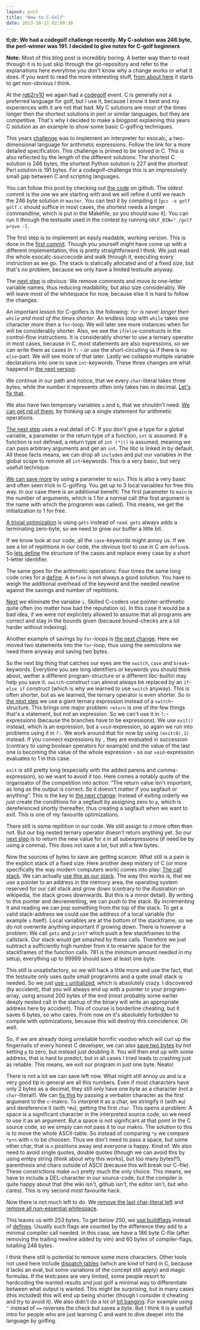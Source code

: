 ```yaml
---
layout: post
title: "How to C-Golf"
date: 2013-10-11 02:09:38
---
```


**tl;dr: We had a codegolf challenge recently. My C-solution was 246 byte, the
perl-winner was 191. I decided to give notes for C-golf beginners**

**Note:** Most of this blog post is incredibly boring. A better way than to
read through it is to just skip through the git-repository and refer to the
explanations here everytime you don't know why a change works or what it
does. If you want to read the more interesting stuff, [from about
here](#interesting) it starts to get non-obvious I think.

At the [rgb2rv10](http://rgb2r.noname-ev.de/) we again had a
[codegolf](https://en.wikipedia.org/wiki/Code_golf) event. C is generally not a
preferred language for golf, but I use it, because I know it best and my
experiences with it are not that bad. My C solutions are most of the times
longer then the shortest solutions in perl or similar languages, but they are
competitive. That's why I decided to make a blogpost explaining this years C
solution as an example to show some basic C-golfing techniques.

This years [challenge](https://www.noname-ev.de/w/Codegolf/RGB2Rv10) was to
implement an interpreter for esocalc, a two-dimensional language for arithmetic
expressions. Follow the link for a more detailed specification. This challenge
is primed to be solved in C. This is also reflected by the length of the
different solutions: The shortest C solution is 246 bytes, the shortest Python
solution is 227 and the shortest Perl solution is 191 bytes. For a
codegolf-challenge this is an impressively small gap between C and scripting
languages.

You can follow this post by checking out [the code](https://github.com/Merovius/cgolf)
on github. The oldest commit is the one we are starting with and we will refine
it until we reach the 246 byte solution in `master`. You can test it by
compiling it (`gcc -o golf golf.c` should suffice in most cases, the shortest
needs a longer commandline, which is put in the Makefile, so you should `make`
it). You can run it through the testsuite used in the contest by running
`GOLF_BIN="./golf prove -l`.

The first step is to implement an easily readable, working version. This is
done in the
[first commit](https://github.com/Merovius/cgolf/blob/e3dc46c7c88f740c6b4eb671cd3b987061797529/golf.c).
Though you yourself might have come up with a different implementation, this is
pretty straightforward I think. We just read the whole esocalc-sourcecode and
walk through it, executing every instruction as we go. The stack is statically
allocated and of a fixed size, but that's no problem, because we only have a
limited testsuite anyway.

The [next step](https://github.com/Merovius/cgolf/blob/38e6ffceb633615f48d0a9d25a391abf5228c35c/golf.c)
is obvious: We remove comments and move to one-letter variable names, thus
reducing readability, but also size considerably. We will leave most of the
whitespace for now, because else it is hard to follow the changes.

An important lesson for C-golfers is the following: *`for` is never longer then
`while` and most of the times shorter*. An endless loop with `while` takes one
character more then a `for`-loop. We will later see more instances when for will
be considerably shorter. Also, we see the `if`/`else`-constructs in the
control-flow instructions. It is considerably shorter to use a ternary operator
in most cases, because in C, most statements are also expressions, so we can
write them as cases in `?:` - or use the short-circuiting `&&` if there is no
`else`-part. We will see more of that later. Lastly we collapse multiple
variable declarations into one to save `int`-keywords. These three changes are
what happend in [the next version](https://github.com/Merovius/cgolf/blob/004b45da976b3d1aab23e1b5ed3b9ff87b002895/golf.c).

We continue in our path and notice, that we every `char`-literal takes three
bytes, while the number it represents often only takes two in decimal.
[Let's fix that](https://github.com/Merovius/cgolf/blob/eb5227716869399d62f12dcfc07c7e42094782b7/golf.c).

We also have two temporary variables `a` and `b`, that we shouldn't need.
[We can get rid of them](https://github.com/Merovius/cgolf/blob/eb5227716869399d62f12dcfc07c7e42094782b7/golf.c),
by thinking up a single statement for arithmetic operations.

[The next step](https://github.com/Merovius/cgolf/blob/f0af3799d6c5ee3c30a1f43dd5c89523f2619759/golf.c)
uses a real detail of C: If you don't give a type for a global variable, a
parameter or the return type of a function, `int` is assumed. If a function is
not defined, a return type of `int (*)()` is assumed, meaning we can pass
arbitrary arguments and get an `int`. The libc is linked in by default. All
these facts means, we can drop all `include`s and put our variables in the
global scope to remove all `int`-keywords. This is a very basic, but very
usefull technique.

[We can save more](https://github.com/Merovius/cgolf/blob/17f305a0091651c03bb9e86e6ee9332f72138c04/golf.c)
by using a parameter to `main`. This is also a very basic and often seen trick
in C-golfing. You get up to 3 local variables for free this way. In our case
there is an additional benefit: The first parameter to `main` is the number of
arguments, which is 1 for a normal call (the first argument is the name with
which the programm was called). This means, we get the initialization to 1 for
free.

[A trivial optimization](https://github.com/Merovius/cgolf/blob/f3957253031431ec25f8d4f68c10ca1b4dcfd4ed/golf.c)
is using `gets` instead of `read`. `gets` always adds a terminating zero-byte,
so we need to grow our buffer a little bit.

If we know look at our code, all the `case`-keywords might annoy us. If we see
a lot of repititions in our code, the obvious tool to use in C are `define`s. So
[lets define](https://github.com/Merovius/cgolf/blob/fed1a817b88072dc5d27d8ae4dc772da8518ee5d/golf.c)
the structure of the cases and replace every case by a short 1-letter identifier.

The same goes for the arithmetic operations: Four times the same long code cries
for a [define](https://github.com/Merovius/cgolf/blob/9de0b6f05fc52e5c08829bcf6d60a83c6756fba2/golf.c).
A `define` is not always a good solution. You have to weigh the additional
overhead of the keyword and the needed newline against the savings and number
of repititions.

[Next](https://github.com/Merovius/cgolf/blob/ec654b1a11012a7820807cd29fe65a6427f300d4/golf.c)
we eliminate the variable `i`. Skilled C-coders use pointer-arithmetic quite
often (no matter how bad the reputation is). In this case it would be a bad
idea, if we were not explicitely allowed to assume that all programs are
correct and stay in the bounds given (because bound-checks are a lot harder
without indexing).

Another example of savings by `for`-loops is
[the next change](https://github.com/Merovius/cgolf/blob/6a10cb1480e1ca6cdc61bd628d8cb2f4d365a699/golf.c).
Here we moved two statements into the `for`-loop, thus using the semicolons we
need there anyway and saving two bytes.

So the next big thing that catches our eyes are the `switch`, `case` and
`break`-keywords. Everytime you see long identifiers or keywords you should
think about, wether a different program-structure or a different libc-builtin
may help you save it. `switch`-construct can almost always be replaced by an
`if`-`else if` construct (which is why we learned to use `switch` anyway). This
is often shorter, but as we learned, the ternary operator is even shorter. So in
[the next step](https://github.com/Merovius/cgolf/blob/7d506e18324daf3d6d98e25682321c19c7bef781/golf.c)
we use a giant ternary expression instead of a `switch`-structure. This brings
one major problem: `return` is one of the few things that's a statement, but
not an expression. So we can't use it in `?:`-expressions (because the branches
have to be expressions). We use `exit()` instead, which is an expression, but a
`void`-expression, so again we run into problems using it in `?:`. We work
around that for now by using `(exit(0),1)` instead. If you connect expressions
by `,` they are evaluated in succession (contrary to using boolean operators
for example) and the value of the last one is becoming the value of the whole
expression - so our `void`-expression evaluates to 1 in this case.

<a id="interesting"></a>
`exit` is still pretty long (especially with the added parens and
comma-expression), so we want to avoid it too. Here comes a notably quote of
the organisator of the competition into action: “The return value isn't
important, as long as the output is correct. So it doesn't matter if you
segfault or anything”. This is the key to
[the next change](https://github.com/Merovius/cgolf/blob/4272ca2a181e8f50c1645b793c7a1338f9ff1502/golf.c):
Instead of exiting orderly we just create the conditions for a segfault by
assigning zero to `p`, which is dereferenced shortly thereafter, thus creating
a segfault when we want to exit. This is one of my favourite optimizations.

There still is some repitition in our code. We still assign to `d` more often
then not. But our big nested ternary operator doesn't return anything yet. So our
[next step](https://github.com/Merovius/cgolf/blob/bb1b73fdfd4be6a75ebc47046af7b9af06ff80fe/golf.c)
is to return the new value for `d` in all subexpressions (if need be by using a
comma). This does not save a lot, but still a few bytes.

Now the sources of bytes to save are getting scarcer. What still is a pain is
the explicit stack of a fixed size. Here another deep mistery of C (or more
specifically the way modern computers work)  comes into play:
[The call stack](https://en.wikipedia.org/wiki/Call_stack). We can actually
[use this as our stack](https://github.com/Merovius/cgolf/blob/9e3bb16915752e237b52c2e7107c6aa118f00c87/golf.c).
The way this works is, that we use a pointer to an address in the memory area,
the operating system reserved for our call stack and grow down (contrary to the
illustration on wikipedia, the stack grows downwards. But this is a minor
detail). By writing to this pointer and decrementing, we can push to the stack.
By incrementing it and reading we can pop something from the top of the stack.
To get a valid stack-address we could use the address of a local variable (for
example `s` itself). Local variables are at the bottom of the stackframe, so we
do not overwrite anything important if growing down. There is however a
problem: We call `gets` and `printf` which push a few stackframes to the
callstack. Our stack would get smashed by these calls. Therefore we just
subtract a sufficiently high number from it to reserve space for the
stackframes of the function calls. 781 is the minimum amount needed in my
setup, everything up to 99999 should save at least one byte.

This still is unsatisfactory, so we will hack a little more and use the fact,
that the testsuite only uses quite small programms and a quite small stack is
needed. So we just
[use `s` unitialized](https://github.com/Merovius/cgolf/blob/cf3b25d16a63367a6262aac6a01ef0e8db3b2802/golf.c),
which is absolutely crazy. I discovered (by accident), that you will always end
up with a pointer to your program-array, using around 200 bytes of the end
(most probably some earlier deeply nested call in the startup of the binary
will write an appropriate address here by accident). This of course is
borderline cheating, but it saves 6 bytes, so who cares. From now on it's
absolutely forbidden to compile with optimizations, because this will destroy
this coincidence. Oh well.

So, if we are already doing unreliable horrific voodoo which will curl up the
fingernails of every honest C developer, we can also
[save two bytes](https://github.com/Merovius/cgolf/blob/8632848f60ebec3691165f5c6aab2fa7280ecc7e/golf.c)
by not setting `p` to zero, but instead just doubling it. You will then end up
with *some* address, that is hard to predict, but in all cases I tried leads to
crashing just as reliable. This means, we exit our program in just one byte. Neato!

There is not a lot we can save left now. What might still annoy us and is a
very good tip in general are all this numbers. Even if most characters have
only 2 bytes as a decimal, they still only have one byte as a character (not a
`char`-literal!). We can
[fix this](https://github.com/Merovius/cgolf/blob/4ace9e5ed8d0cb2803bc2dc6ae8ac61ce860e2f2/golf.c)
by passing a verbatim character as the first argument to the `c`-makro. To
interpret it as a char, we stringify it (with `#a`) and dereference it (with
`*#a`), getting the first `char`. This opens a problem: A space is a
significant character in the interpreted source code, so we need to use it as
an argument. But a space is not significant at that point in the C source code,
so we simply can not pass it to our makro. The solution to this is to move the
whole ASCII-table. So instead of comparing `*p` we compare `*p+n` with `n` to
be choosen. Thus we don't need to pass a space, but some other char, that is
`n` positions away and everyone is happy. Kind of. We also need to avoid single
quotes, double quotes (though we can avoid this by using emtpy string (think
about why this works), but too many bytes!!!), parenthesis and chars outside of
ASCII (because this will break our C-file). These constrictions make `n=3`
pretty much the only choice. This means, we have to include a DEL-character in
our source-code, but the compiler is quite happy about that (the wiki isn't,
github isn't, the editor isn't, but who cares). This is my second most favourite hack.

Now there is not much left to do. We
[remove the last char-literal left](https://github.com/Merovius/cgolf/blob/4024652da1ce91f8158db0f0393cb34b1811f318/golf.c) and
[remove all non-essential whitespace](https://github.com/Merovius/cgolf/blob/1179338363fc46acb50fbf5770e5a829331b716c/golf.c).

This leaves us with 253 bytes. To get below 250, we
[use buildflags](https://github.com/Merovius/cgolf/blob/8f5dea4fe2f8bef86f9aac3b29953317d7861624/Makefile)
instead of
[defines](https://github.com/Merovius/cgolf/blob/8f5dea4fe2f8bef86f9aac3b29953317d7861624/golf.c).
Usually such flags are counted by the difference they add to a minimal compiler
call needed. In this case, we have a 186 byte C-file (after removing the
trailing newline added by vim) and 60 bytes of compiler-flags, totalling 246
bytes.

I think there still is potential to remove some more characters. Other tools
not used here include
[dispatch tables](https://en.wikipedia.org/wiki/Dispatch_table)
(which are kind of hard in C, because it lacks an eval, but some variations of
the concept still apply) and magic formulas. If the testcases are very limited,
some people resort to hardcoding the wanted results and just golf a minimal way
to differentiate between what output is wanted. This might be surprising, but
in many cases (this included) this will end up being shorter (though I consider
it cheating and try to avoid it). We also didn't do a lot of
[bit banging](https://en.wikipedia.org/wiki/Bit_banging). For example using `^`
instead of `==` reverses the check but saves a byte. But I think it is a
usefull intro for people who are just learning C and want to dive deeper into
the language by golfing.
